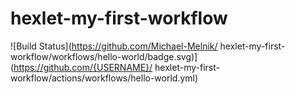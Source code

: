 # hexlet-my-first-workflow
![Build Status](https://github.com/Michael-Melnik/
hexlet-my-first-workflow/workflows/hello-world/badge.svg)](https://github.com/{USERNAME}/
hexlet-my-first-workflow/actions/workflows/hello-world.yml)
